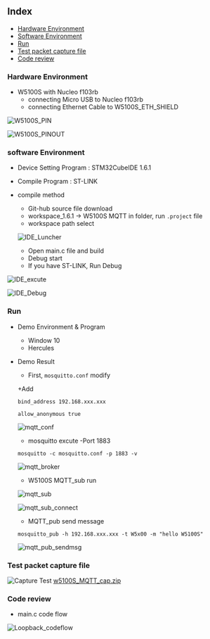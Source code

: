 ## Index

- [Hardware Environment](#hardwareEnvironment)
- [Software Environment](#softwareEnvironment)
- [Run](#run)
- [Test packet capture file](#Testpacketcapturefile)
- [Code review](#codereview)


<a name="hardwareEnvironment"></a>
### Hardware Environment

- W5100S with Nucleo f103rb
  - connecting Micro USB to Nucleo f103rb
  - connecting Ethernet Cable to W5100S_ETH_SHIELD

![W5100S_PIN](https://github.com/min-hs/W5100S_MQTT/blob/main/image/W5100S_PIN.jpg)

![W5100S_PINOUT](https://github.com/min-hs/W5100S_MQTT/blob/main/image/W5100S_PINOUT.jpg)

<a name="softwareEnvironment"></a>
### software Environment

- Device Setting Program : STM32CubeIDE 1.6.1

- Compile Program : ST-LINK

- compile method

  - Git-hub source file download
  - workspace_1.6.1 -> W5100S MQTT in folder, run `.project` file
  - workspace path select

  ![IDE_Luncher](https://github.com/min-hs/W5100S_MQTT/blob/main/image/IDE_Luncher.jpg)

  - Open main.c file and build 
  - Debug start
  - If you have ST-LINK, Run Debug

![IDE_excute](https://github.com/min-hs/W5100S_MQTT/blob/main/image/IDE_excute.jpg)

![IDE_Debug](https://github.com/min-hs/W5100S_MQTT/blob/main/image/IDE_Debug.jpg)

<a name="run"></a>
### Run

- Demo Environment & Program

  - Window 10
  - Hercules

- Demo Result

  - First, `mosquitto.conf` modify

  +Add 

  `bind_address 192.168.xxx.xxx`

  `allow_anonymous true`

  ![mqtt_conf](https://github.com/min-hs/W5100S_MQTT/blob/main/image/mqtt_conf.jpg)

  - mosquitto excute -Port 1883

  `mosquitto -c mosquitto.conf -p 1883 -v`

  ![mqtt_broker](https://github.com/min-hs/W5100S_MQTT/blob/main/image/mqtt_broker.jpg)

  

  - W5100S MQTT_sub run

  ![mqtt_sub](https://github.com/min-hs/W5100S_MQTT/blob/main/image/mqtt_sub.jpg)

  ![mqtt_sub_connect](https://github.com/min-hs/W5100S_MQTT/blob/main/image/mqtt_sub_connect.jpg)

  - MQTT_pub send message

  `mosquitto_pub -h 192.168.xxx.xxx -t W5x00 -m "hello W5100S"`

  ![mqtt_pub_sendmsg](https://github.com/min-hs/W5100S_MQTT/blob/main/image/mqtt_pub_sendmsg.jpg)

<a name="Testpacketcapturefile"></a>
### Test packet capture file

![Capture Test](https://github.com/min-hs/W5100S_MQTT/blob/main/image/mqtt_capture.jpg)
[w5100S_MQTT_cap.zip](https://github.com/min-hs/W5100S_MQTT/files/6890306/w5100S_MQTT_cap.zip)

<a name="Codereview"></a>
### Code review
- main.c code flow

![Loopback_codeflow](https://github.com/min-hs/W5100S_MQTT/blob/main/image/Mqtt_codeflow.jpg)

